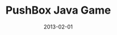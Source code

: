 ---
layout: post
title:  "PushBox Java Game"
date:   2013-02-01
categories: Projects
at: Dharmsinh Desai University
permalink: /projects/pushbox-java-game
---